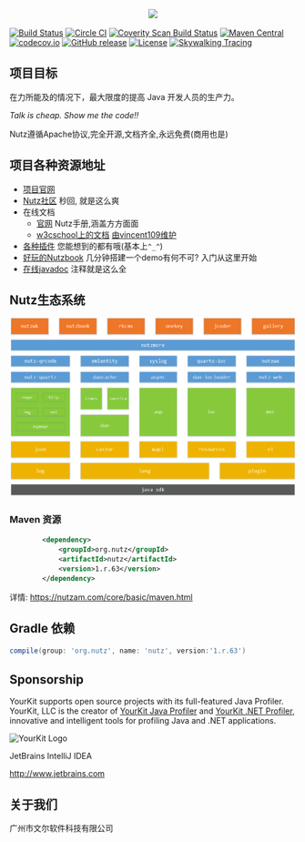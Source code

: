 
<p align="center"><a href="https://nutz.cn" target="_blank"><img width="100" src="https://github.com/nutzam/nutz/raw/master/doc/ci/logo.png"></a></p>

[![Build Status](https://travis-ci.org/nutzam/nutz.png?branch=master)](https://travis-ci.org/nutzam/nutz)
[![Circle CI](https://circleci.com/gh/nutzam/nutz/tree/master.svg?style=svg)](https://circleci.com/gh/nutzam/nutz/tree/master)
[![Coverity Scan Build Status](https://scan.coverity.com/projects/4917/badge.svg)](https://scan.coverity.com/projects/4917/)
[![Maven Central](https://maven-badges.herokuapp.com/maven-central/org.nutz/nutz/badge.svg)](https://maven-badges.herokuapp.com/maven-central/org.nutz/nutz/)
[![codecov.io](http://codecov.io/github/nutzam/nutz/coverage.svg?branch=master)](http://codecov.io/github/nutzam/nutz?branch=master)
[![GitHub release](https://img.shields.io/github/release/nutzam/nutz.svg)](https://github.com/nutzam/nutz/releases)
[![License](https://img.shields.io/badge/license-Apache%202-4EB1BA.svg)](https://www.apache.org/licenses/LICENSE-2.0.html)
[![Skywalking Tracing](https://img.shields.io/badge/Skywalking%20Tracing-enable-brightgreen.svg)](https://github.com/OpenSkywalking/skywalking)

## 项目目标

在力所能及的情况下，最大限度的提高 Java 开发人员的生产力。

*Talk is cheap. Show me the code!!*

Nutz遵循Apache协议,完全开源,文档齐全,永远免费(商用也是)

## 项目各种资源地址

*   [项目官网](https://nutzam.com)
*   [Nutz社区](https://nutz.cn/) 秒回, 就是这么爽
*   在线文档
    *   [官网](https://nutzam.com/core/nutz_preface.html) Nutz手册,涵盖方方面面
    *   [w3cschool上的文档](http://www.w3cschool.cn/nutz/) [由vincent109维护](https://github.com/vincent109)
*   [各种插件](http://github.com/nutzam/nutzmore) 您能想到的都有哦(基本上`^_^`)
*   [好玩的Nutzbook](http://nutzbook.wendal.net) 几分钟搭建一个demo有何不可? 入门从这里开始
*	[在线javadoc](https://nutzam.com/javadoc/) 注释就是这么全

## Nutz生态系统

![nutz系统架构](nutz-graph.png)

### Maven 资源

```xml
		<dependency>
			<groupId>org.nutz</groupId>
			<artifactId>nutz</artifactId>
			<version>1.r.63</version>
		</dependency>
```


详情: https://nutzam.com/core/basic/maven.html

## Gradle 依赖

```gradle
compile(group: 'org.nutz', name: 'nutz', version:'1.r.63')
```


## Sponsorship

YourKit supports open source projects with its full-featured Java Profiler.
YourKit, LLC is the creator of [YourKit Java Profiler](http://www.yourkit.com/java/profiler/index.jsp) 
and [YourKit .NET Profiler](http://www.yourkit.com/.net/profiler/index.jsp),
innovative and intelligent tools for profiling Java and .NET applications.

![YourKit Logo](https://cloud.githubusercontent.com/assets/1317309/4507430/7119527c-4b0c-11e4-9245-d72e751e26ee.png)

JetBrains IntelliJ IDEA

http://www.jetbrains.com

## 关于我们

广州市文尔软件科技有限公司
